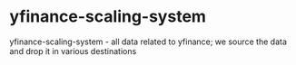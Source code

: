 # yfinance-scaling-system
yfinance-scaling-system - all data related to yfinance; we source the data and drop it in various destinations
